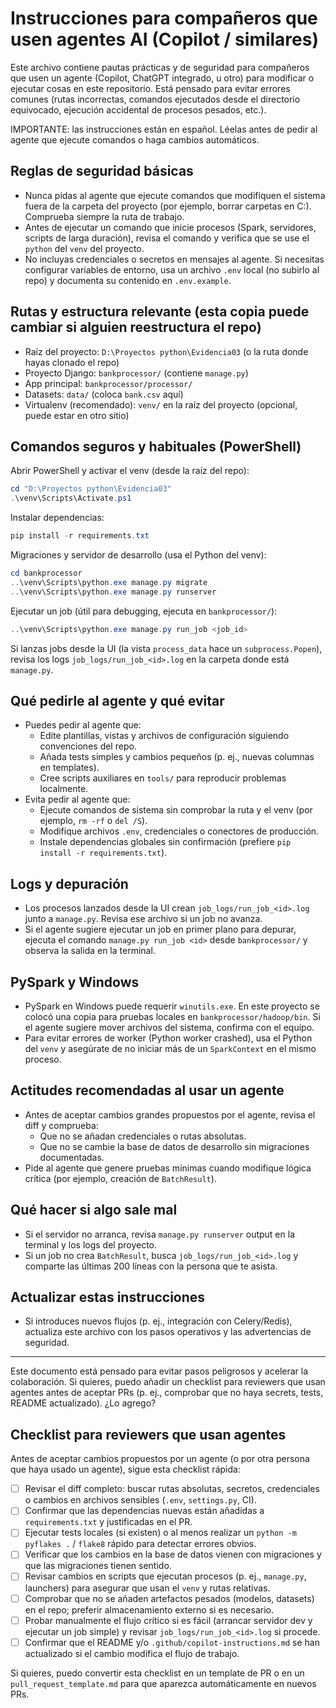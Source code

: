 # Instrucciones para compañeros que usen agentes AI (Copilot / similares)

Este archivo contiene pautas prácticas y de seguridad para compañeros que usen un agente (Copilot, ChatGPT integrado, u otro) para modificar o ejecutar cosas en este repositorio.
Está pensado para evitar errores comunes (rutas incorrectas, comandos ejecutados desde el directorio equivocado, ejecución accidental de procesos pesados, etc.).

IMPORTANTE: las instrucciones están en español. Léelas antes de pedir al agente que ejecute comandos o haga cambios automáticos.

## Reglas de seguridad básicas
- Nunca pidas al agente que ejecute comandos que modifiquen el sistema fuera de la carpeta del proyecto (por ejemplo, borrar carpetas en C:\). Comprueba siempre la ruta de trabajo.
- Antes de ejecutar un comando que inicie procesos (Spark, servidores, scripts de larga duración), revisa el comando y verifica que se use el `python` del `venv` del proyecto.
- No incluyas credenciales o secretos en mensajes al agente. Si necesitas configurar variables de entorno, usa un archivo `.env` local (no subirlo al repo) y documenta su contenido en `.env.example`.

## Rutas y estructura relevante (esta copia puede cambiar si alguien reestructura el repo)
- Raíz del proyecto: `D:\Proyectos python\Evidencia03` (o la ruta donde hayas clonado el repo)
- Proyecto Django: `bankprocessor/` (contiene `manage.py`)
- App principal: `bankprocessor/processor/`
- Datasets: `data/` (coloca `bank.csv` aquí)
- Virtualenv (recomendado): `venv/` en la raíz del proyecto (opcional, puede estar en otro sitio)

## Comandos seguros y habituales (PowerShell)

Abrir PowerShell y activar el venv (desde la raíz del repo):

```powershell
cd "D:\Proyectos python\Evidencia03"
.\venv\Scripts\Activate.ps1
```

Instalar dependencias:

```powershell
pip install -r requirements.txt
```

Migraciones y servidor de desarrollo (usa el Python del venv):

```powershell
cd bankprocessor
..\venv\Scripts\python.exe manage.py migrate
..\venv\Scripts\python.exe manage.py runserver
```

Ejecutar un job (útil para debugging, ejecuta en `bankprocessor/`):

```powershell
..\venv\Scripts\python.exe manage.py run_job <job_id>
```

Si lanzas jobs desde la UI (la vista `process_data` hace un `subprocess.Popen`), revisa los logs `job_logs/run_job_<id>.log` en la carpeta donde está `manage.py`.

## Qué pedirle al agente y qué evitar
- Puedes pedir al agente que:
	- Edite plantillas, vistas y archivos de configuración siguiendo convenciones del repo.
	- Añada tests simples y cambios pequeños (p. ej., nuevas columnas en templates).
	- Cree scripts auxiliares en `tools/` para reproducir problemas localmente.
- Evita pedir al agente que:
	- Ejecute comandos de sistema sin comprobar la ruta y el venv (por ejemplo, `rm -rf` o `del /S`).
	- Modifique archivos `.env`, credenciales o conectores de producción.
	- Instale dependencias globales sin confirmación (prefiere `pip install -r requirements.txt`).

## Logs y depuración
- Los procesos lanzados desde la UI crean `job_logs/run_job_<id>.log` junto a `manage.py`. Revisa ese archivo si un job no avanza.
- Si el agente sugiere ejecutar un job en primer plano para depurar, ejecuta el comando `manage.py run_job <id>` desde `bankprocessor/` y observa la salida en la terminal.

## PySpark y Windows
- PySpark en Windows puede requerir `winutils.exe`. En este proyecto se colocó una copia para pruebas locales en `bankprocessor/hadoop/bin`. Si el agente sugiere mover archivos del sistema, confirma con el equipo.
- Para evitar errores de worker (Python worker crashed), usa el Python del `venv` y asegúrate de no iniciar más de un `SparkContext` en el mismo proceso.

## Actitudes recomendadas al usar un agente
- Antes de aceptar cambios grandes propuestos por el agente, revisa el diff y comprueba:
	- Que no se añadan credenciales o rutas absolutas.
	- Que no se cambie la base de datos de desarrollo sin migraciones documentadas.
- Pide al agente que genere pruebas mínimas cuando modifique lógica crítica (por ejemplo, creación de `BatchResult`).

## Qué hacer si algo sale mal
- Si el servidor no arranca, revisa `manage.py runserver` output en la terminal y los logs del proyecto.
- Si un job no crea `BatchResult`, busca `job_logs/run_job_<id>.log` y comparte las últimas 200 líneas con la persona que te asista.

## Actualizar estas instrucciones
- Si introduces nuevos flujos (p. ej., integración con Celery/Redis), actualiza este archivo con los pasos operativos y las advertencias de seguridad.

---

Este documento está pensado para evitar pasos peligrosos y acelerar la colaboración. Si quieres, puedo añadir un checklist para reviewers que usan agentes antes de aceptar PRs (p. ej., comprobar que no haya secrets, tests, README actualizado). ¿Lo agrego? 
 
## Checklist para reviewers que usan agentes
Antes de aceptar cambios propuestos por un agente (o por otra persona que haya usado un agente), sigue esta checklist rápida:

- [ ] Revisar el diff completo: buscar rutas absolutas, secretos, credenciales o cambios en archivos sensibles (`.env`, `settings.py`, CI).
- [ ] Confirmar que las dependencias nuevas están añadidas a `requirements.txt` y justificadas en el PR.
- [ ] Ejecutar tests locales (si existen) o al menos realizar un `python -m pyflakes .` / `flake8` rápido para detectar errores obvios.
- [ ] Verificar que los cambios en la base de datos vienen con migraciones y que las migraciones tienen sentido.
- [ ] Revisar cambios en scripts que ejecutan procesos (p. ej., `manage.py`, launchers) para asegurar que usan el `venv` y rutas relativas.
- [ ] Comprobar que no se añaden artefactos pesados (modelos, datasets) en el repo; preferir almacenamiento externo si es necesario.
- [ ] Probar manualmente el flujo crítico si es fácil (arrancar servidor dev y ejecutar un job simple) y revisar `job_logs/run_job_<id>.log` si procede.
- [ ] Confirmar que el README y/o `.github/copilot-instructions.md` se han actualizado si el cambio modifica el flujo de trabajo.

Si quieres, puedo convertir esta checklist en un template de PR o en un `pull_request_template.md` para que aparezca automáticamente en nuevos PRs.